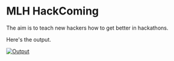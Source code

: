 # MLH HackComing

The aim is to teach new hackers how to get better in hackathons.

Here's the output.

[![Output](https://i.imgur.com/tqZfEXul.png)](https://i.imgur.com/tqZfEXu.png)
